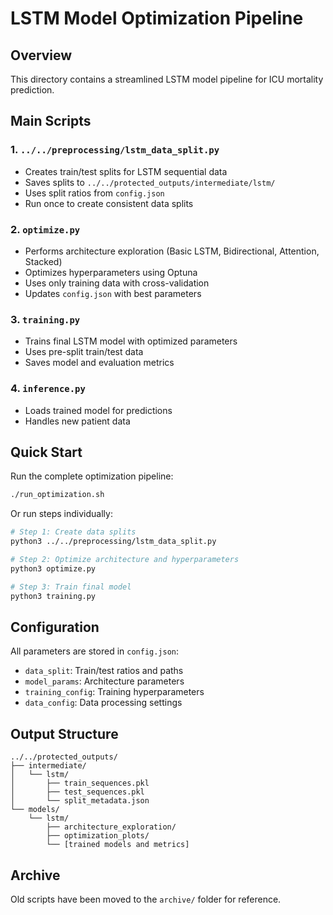 # LSTM Model Optimization Pipeline

## Overview
This directory contains a streamlined LSTM model pipeline for ICU mortality prediction.

## Main Scripts

### 1. `../../preprocessing/lstm_data_split.py`
- Creates train/test splits for LSTM sequential data
- Saves splits to `../../protected_outputs/intermediate/lstm/`
- Uses split ratios from `config.json`
- Run once to create consistent data splits

### 2. `optimize.py`
- Performs architecture exploration (Basic LSTM, Bidirectional, Attention, Stacked)
- Optimizes hyperparameters using Optuna
- Uses only training data with cross-validation
- Updates `config.json` with best parameters

### 3. `training.py`
- Trains final LSTM model with optimized parameters
- Uses pre-split train/test data
- Saves model and evaluation metrics

### 4. `inference.py`
- Loads trained model for predictions
- Handles new patient data

## Quick Start

Run the complete optimization pipeline:
```bash
./run_optimization.sh
```

Or run steps individually:
```bash
# Step 1: Create data splits
python3 ../../preprocessing/lstm_data_split.py

# Step 2: Optimize architecture and hyperparameters
python3 optimize.py

# Step 3: Train final model
python3 training.py
```

## Configuration
All parameters are stored in `config.json`:
- `data_split`: Train/test ratios and paths
- `model_params`: Architecture parameters
- `training_config`: Training hyperparameters
- `data_config`: Data processing settings

## Output Structure
```
../../protected_outputs/
├── intermediate/
│   └── lstm/
│       ├── train_sequences.pkl
│       ├── test_sequences.pkl
│       └── split_metadata.json
└── models/
    └── lstm/
        ├── architecture_exploration/
        ├── optimization_plots/
        └── [trained models and metrics]
```

## Archive
Old scripts have been moved to the `archive/` folder for reference.